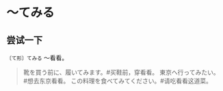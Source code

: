 # 〜てみる

## 尝试一下

`〔て形〕てみる` ～看看。

> 靴を買う前に、履いてみます。#买鞋前，穿看看。
> 東京へ行ってみたい。#想去东京看看。
> この料理を食べてみてください。#请吃看看这道菜。
